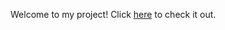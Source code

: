 Welcome to my project! Click [here]([PASTE_YOUR_LINK_HERE](https://ayushatree.github.io/JavaScript-Background-Color-Switcher/)) to check it out.
